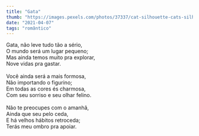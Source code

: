 ```yaml
---
title: "Gata"
thumb: "https://images.pexels.com/photos/37337/cat-silhouette-cats-silhouette-cat-s-eyes.jpg"
date: "2021-04-07"
tags: "romântico"
---
```

Gata, não leve tudo tão a sério,  
O mundo será um lugar pequeno;  
Mas ainda temos muito pra explorar,  
Nove vidas pra gastar.  
<br />
Você ainda será a mais formosa,  
Não importando o figurino;  
Em todas as cores és charmosa,  
Com seu sorriso e seu olhar felino.  
<br />
Não te preocupes com o amanhã,  
Ainda que seu pelo ceda,    
E há velhos hábitos retroceda;  
Terás meu ombro pra apoiar.  